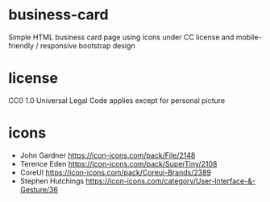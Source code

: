 # business-card
Simple HTML business card page using icons under CC license and mobile-friendly / responsive bootstrap design

# license
CC0 1.0 Universal Legal Code applies except for personal picture

# icons
- John Gardner https://icon-icons.com/pack/File/2148
- Terence Eden https://icon-icons.com/pack/SuperTiny/2108
- CoreUI https://icon-icons.com/pack/Coreui-Brands/2389
- Stephen Hutchings https://icon-icons.com/category/User-Interface-&-Gesture/36
